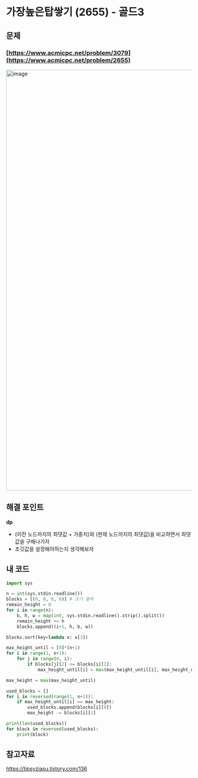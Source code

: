 # 가장높은탑쌓기 (2655) - 골드3

## 문제 
### [https://www.acmicpc.net/problem/3079](https://www.acmicpc.net/problem/2655)
<img width="1143" alt="image" src="https://user-images.githubusercontent.com/72330884/217809615-f8797554-d86c-4731-818e-328030a0833e.png">

## 해결 포인트
**dp**
- (이전 노드까지의 최댓값 + 가중치)와 (현재 노드까지의 최댓값)을 비교하면서 최댓값을 구해나가자
- 초깃값을 설정해야하는지 생각해보자

## 내 코드
```python
import sys

n = int(sys.stdin.readline())
blocks = [(0, 0, 0, 0)] # 초기 블럭
remain_height = 0
for i in range(n):
    b, h, w = map(int, sys.stdin.readline().strip().split())
    remain_height += h
    blocks.append((i+1, h, b, w))

blocks.sort(key=lambda x: x[3])

max_height_until = [0]*(n+1)
for i in range(1, n+1):
    for j in range(0, i):
        if blocks[j][2] <= blocks[i][2]:
            max_height_until[i] = max(max_height_until[i], max_height_until[j]+blocks[i][1]) # 최대 높이 구해나가기

max_height = max(max_height_until)

used_blocks = []
for i in reversed(range(1, n+1)):
    if max_height_until[i] == max_height:
        used_blocks.append(blocks[i][0])
        max_height -= blocks[i][1]

print(len(used_blocks))
for block in reversed(used_blocks):
    print(block)

```

## 참고자료   
https://tipsyziasu.tistory.com/136

